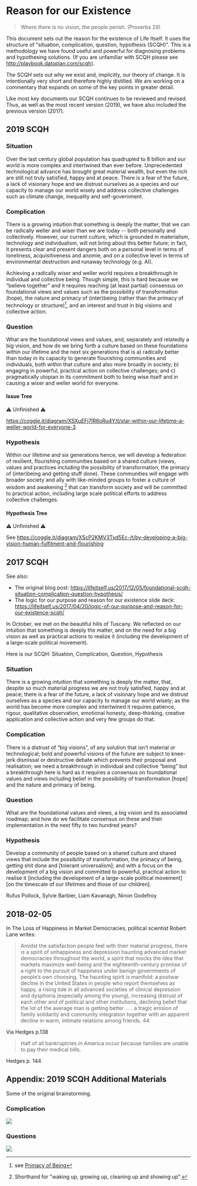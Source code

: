 # Reason for our Existence

> Where there is no vision, the people perish. (Proverbs 29)

This document sets out the reason for the existence of Life Itself. It uses the structure of "situation, complication, question, hypothesis (SCQH)". This is a methodology we have found useful and powerful for diagnosing problems and hypothesing solutions. (If you are unfamiliar with SCQH please see http://playbook.datopian.com/scqh).

The SCQH sets out why we exist and, implicitly, our theory of change. It is intentionally very short and therefore highly distilled. We are working on a commentary that expands on some of the key points in greater detail.

Like most key documents our SCQH continues to be reviewed and revised. Thus, as well as the most recent version (2019), we have also included the previous version (2017).

## 2019 SCQH

### Situation 

Over the last century global population has quadrupled to 8 billion and our world is more complex and intertwined than ever before. Unprecedented technological advance has brought great material wealth, but even the rich are still not truly satisfied, happy and at peace. There is a fear of the future, a lack of visionary hope and we distrust ourselves as a species and our capacity to manage our world wisely and address collective challenges such as climate change, inequality and self-government.

### Complication

There is a growing intuition that something is deeply the matter, that we can be radically weller and wiser than we are today -- both personally and collectively. However, our current culture, which is grounded in materialism, technology and individualism, will not bring about this better future; in fact, it presents clear and present dangers both on a personal level in terms of loneliness, acquisitiveness and anomie, and on a collective level in terms of environmental destruction and runaway technology (e.g. AI).

Achieving a radically wiser and weller world requires a breakthrough in individual and collective being. Though simple, this is hard because we “believe together” and it requires reaching (at least partial) consensus on foundational views and values such as the possibility of transformation (hope), the nature and primacy of (inter)being (rather than the primacy of technology or structure)[^primacy], and an interest and trust in big visions and collective action.

[^primacy]: see [Primacy of Being](/primacy-of-being/)

### Question 

What are the foundational views and values, and, separately and relatedly a big vision, and how do we bring forth a culture based on these foundations within our lifetime and the next six generations that is a) radically better than today in its capacity to generate flourishing communities and individuals, both within that culture and also more broadly in society; b) engaging in powerful, practical action on collective challenges; and c) pragmatically utopian in its commitment both to being wise itself and in causing a wiser and weller world for everyone.

#### Issue Tree

⚠️ Unfinished ⚠️

https://coggle.it/diagram/XSXuEFj7lR6oRu4Y/t/star-within-our-lifetime-a-weller-world-for-everyone-3

### Hypothesis

Within our lifetime and six generations hence, we will develop a federation of resilient, flourishing communities based on a shared culture (views, values and practices including the possibility of transformation, the primacy of (inter)being and getting stuff done). These communities will engage with broader society and ally with like-minded groups to foster a culture of wisdom and awakening [^1] that can transform society and will be committed to practical action, including large scale political efforts to address collective challenges.

[^1]: Shorthand for "waking up, growing up, cleaning up and showing up".

#### Hypothesis Tree

⚠️ Unfinished ⚠️

See https://coggle.it/diagram/XScP2KMV3Tvd5Ec-/t/by-developing-a-big-vision-human-fulfilment-and-flourishing

## 2017 SCQH

See also:

* The original blog post: https://lifeitself.us/2017/12/05/foundational-scqh-situation-complication-question-hypothesis/
* The logic for our purpose and reason for our existence slide deck: https://lifeitself.us/2017/04/20/logic-of-our-purpose-and-reason-for-our-existence-scqh/

In October, we met on the beautiful hills of Tuscany. We reflected on our intuition that something is deeply the matter, and on the need for a big vision as well as practical actions to realize it (including the development of a large-scale political movement).

Here is our SCQH: Situation, Complication, Question, Hypothesis

### Situation

There is a growing intuition that something is deeply the matter, that, despite so much material progress we are not truly satisfied, happy and at peace; there is a fear of the future, a lack of visionary hope and we distrust ourselves as a species and our capacity to manage our world wisely; as the world has become more complex and intertwined it requires patience, rigour, qualitative observation, emotional honesty, deep-thinking, creative application and collective action and very few groups do that.

### Complication

There is a distrust of “big visions”, of any solution that isn’t material or technological; bold and powerful visions of the future are subject to knee-jerk dismissal or destructive debate which prevents their proposal and realisation; we need a breakthrough in individual and collective “being” but a breakthrough here is hard as it requires a consensus on foundational values and views including belief in the possibility of transformation [hope] and the nature and primacy of being.

### Question

What are the foundational values and views, a big vision and its associated roadmap; and how do we facilitate consensus on these and their implementation in the next fifty to two hundred years?

### Hypothesis

Develop a community of people based on a shared culture and shared views that include the possibility of transformation, the primacy of being, getting shit done and [tolerant universalism]; and with a focus on the development of a big vision and committed to powerful, practical action to realise it [including the development of a large-scale political movement] [on the timescale of our lifetimes and those of our children].

Rufus Pollock, Sylvie Barbier, Liam Kavanagh, Ninon Godefroy

## 2018-02-05

In The Loss of Happiness in Market Democracies, political scientist Robert Lane writes:

> Amidst the satisfaction people feel with their material progress, there is a spirit of unhappiness and depression haunting advanced market democracies throughout the world, a spirit that mocks the idea that markets maximize well-being and the eighteenth-century promise of a right to the pursuit of happiness under benign governments of people’s own choosing. The haunting spirit is manifold: a postwar decline in the United States in people who report themselves as happy, a rising tide in all advanced societies of clinical depression and dysphoria (especially among the young), increasing distrust of each other and of political and other institutions, declining belief that the lot of the average man is getting better . . . a tragic erosion of family solidarity and community integration together with an apparent decline in warm, intimate relations among friends. 44

Via Hedges p.138

> Half of all bankruptcies in America occur because families are unable to pay their medical bills.

Hedges p. 144

## Appendix: 2019 SCQH Additional Materials

Some of the original brainstorming.

### Complication

<img src="./Complication.png">

### Questions

<img src="./Questions.png">
